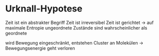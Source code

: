 # Urknall-Hypotese

Zeit ist ein abstrakter Begriff
Zeit ist irreversibel
Zeit ist gerichtet → auf maximale Entropie
ungeordnete Zustände sind wahrscheinlicher als geordnete

wird Bewegung eingeschränkt, entstehen Cluster an Molekülen → Bewegungsenergie geht verloren